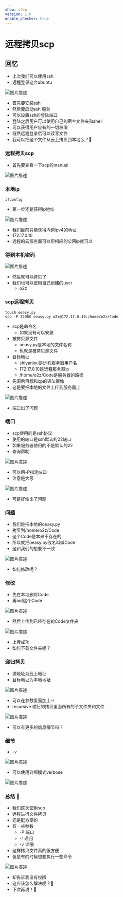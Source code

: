 ```yaml
---
show: step
version: 1.0
enable_checker: true
---
```


# 远程拷贝scp

## 回忆

- 上次我们可以使用ssh 
- 远程登录这台ubuntu

![图片描述](https://doc.shiyanlou.com/courses/uid1190679-20220922-1663848158250)

- 首先要安装ssh
- 然后要启动ssh 服务
- 可以设置ssh的登陆端口
- 登陆之后用户可以使用自己的宿主文件夹和shell
- 可以获得用户应有的一切权限
- 既然远程登录后可以读写文件
- 我可以把这个文件从云上拷贝到本地么？🤔

### 远程拷贝scp

- 首先要查看一下scp的manual

![图片描述](https://doc.shiyanlou.com/courses/uid1190679-20211002-1633161622586)


### 本地ip
```
ifconfig
```

- 第一步还是获得ip地址

![图片描述](https://doc.shiyanlou.com/courses/uid1190679-20220922-1663848678875)

- 我们目前只能获得内网ipv4的地址
- 172.17.0.10
- 远程的云服务器可以用相应的公网ip就可以

### 得到本机密码

![图片描述](https://doc.shiyanlou.com/courses/uid1190679-20211002-1633160854307)

- 然后就可以拷贝了
- 我们也可以使用自己创建的user
	- o2z

### scp远程拷贝

```
touch oeasy.py
scp -P 22000 oeasy.py o2z@172.17.0.10:/home/o2z/Code
```

- scp是命令名
	- 如果没有可以安装
- 被拷贝源文件
	- oeasy.py是本地的文件名称
	- 也就是被拷贝源文件
- 目标地址
	- shiyanlou是远程服务器用户名
	- 172.17.0.10是远程服务器ip
	- /home/o2z/Code是服务器的路径
- 先源后目标和cp的语法很像
- 这是要把本地的文件上传到服务器上

![图片描述](https://doc.shiyanlou.com/courses/uid1190679-20220922-1663849087091)

- 端口出了问题

### 端口

- scp使用的是ssh协议
- 使用的端口是ssh默认的22端口
- 如果服务器使用的不是默认的22
- 查询帮助

![图片描述](https://doc.shiyanlou.com/courses/uid1190679-20211002-1633161694648)

- 可以用-P指定端口
- 注意是大写

![图片描述](https://doc.shiyanlou.com/courses/uid1190679-20220922-1663849127995)

- 可是好像出了问题

### 问题

- 我们是把本地的oeasy.py
- 拷贝到/home/o2z/Code
- 这个Code是本来不存在的
- 所以就把oeasy.py改名叫做Code
- 这和我们的想象不一致

![图片描述](https://doc.shiyanlou.com/courses/uid1190679-20220922-1663849258897)

- 如何修改呢？

### 修改

- 先在本地删除Code
- 再md这个Code

![图片描述](https://doc.shiyanlou.com/courses/uid1190679-20220922-1663849473031)

- 然后上传到已经存在的Code文件夹

![图片描述](https://doc.shiyanlou.com/courses/uid1190679-20220922-1663849496237)

- 上传成功
- 如何下载文件夹呢？

### 递归拷贝

- 源地址为云上地址
- 目标地址为本地地址

![图片描述](https://doc.shiyanlou.com/courses/uid1190679-20211002-1633161738031)

- 可以在参数里面加上-r
- recursive 递归的拷贝里面所有的子文件夹和文件

![图片描述](https://doc.shiyanlou.com/courses/uid1190679-20220922-1663849681201)

- 可以有更多的信息细节吗？

### 细节

- -v

![图片描述](https://doc.shiyanlou.com/courses/uid1190679-20211002-1633161950930)

- 可以使用详细模式verbose

![图片描述](https://doc.shiyanlou.com/courses/uid1190679-20211002-1633162046488)

### 总结 🤨
- 我们这次使用scp
- 远程进行文件拷贝
- 还是挺方便的
- 有一些参数
	- -P 端口
	- -r 递归
	- -v 详细
- 这样拷贝文件真的很方便
- 但是有的时候想要执行一些命令

![图片描述](https://doc.shiyanlou.com/courses/uid1190679-20220922-1663849805431)

- 却告诉我没有权限
- 这应该怎么解决呢？🤔
- 下次再说！👋


